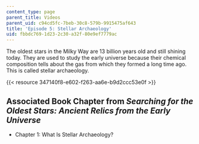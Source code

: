 ```yaml
---
content_type: page
parent_title: Videos
parent_uid: c94cd5fc-7beb-30c8-579b-9915475af643
title: 'Episode 5: Stellar Archaeology'
uid: fbbdc769-1d23-2c30-a32f-80e9ef7779ac
---
```


The oldest stars in the Milky Way are 13 billion years old and still shining today. They are used to study the early universe because their chemical composition tells about the gas from which they formed a long time ago. This is called stellar archaeology.

{{< resource 347140f8-e602-f263-aa6e-b9d2ccc53e0f >}}

Associated Book Chapter from _Searching for the Oldest Stars: Ancient Relics from the Early Universe_
-----------------------------------------------------------------------------------------------------

*   Chapter 1: What Is Stellar Archaeology?